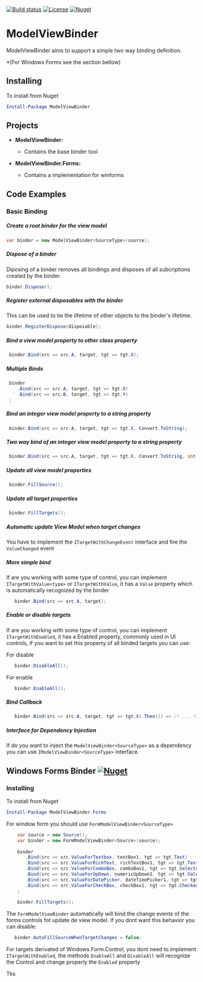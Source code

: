 [![Build status](https://ci.appveyor.com/api/projects/status/a4te2hnokv9jo17a?svg=true)](https://ci.appveyor.com/project/lucasteles/modelviewbinder)
[![License](http://img.shields.io/:license-mit-blue.svg)](http://csmacnz.mit-license.org)
[![Nuget](https://img.shields.io/nuget/v/ModelViewBinder.svg)](https://www.nuget.org/packages/ModelViewBinder/)

ModelViewBinder
=======
ModelViewBinder aims to support a simple two way binding definition.

*(For Windows Forms see the section bellow)

## Installing
To install from Nuget

```powershell
Install-Package ModelViewBinder 
```


Projects
--------
* **ModelViewBinder:** 
  * Contains the base binder tool
  
* **ModelViewBinder.Forms:** 
  * Contains a implementation for winforms


Code Examples
-------------
### Basic Binding
##### Create a root binder for the view model
```C#
var binder = new ModelViewBinder<SourceType>(source);
```

##### Dispose of a binder
Diposing of a binder removes all bindings and disposes of all subcriptions created by the binder.
```C#
binder.Dispose();
```

##### Register external disposables with the binder
This can be used to tie the lifetime of other objects to the binder's lifetime.
```C#
binder.RegisterDispose(disposable);
```

##### Bind a view model property to other class property
```C#
 binder.Bind(src => src.A, target, tgt => tgt.X);
```

##### Multiple Binds 
```C#
 binder
    .Bind(src => src.A, target, tgt => tgt.X)
    .Bind(src => src.B, target, tgt => tgt.Y)
 ;
```


##### Bind an integer view model property to a string property
```C#
 binder.Bind(src => src.A, target, tgt => tgt.X, Convert.ToString);
```

##### Two way bind of an integer view model property to a string property 
```C#
 binder.Bind(src => src.A, target, tgt => tgt.X, Convert.ToString, int.Parse);
```

##### Update all view model properties 
```C#
 binder.FillSource();
```

##### Update all target properties 
```C#
 binder.FillTargets();
```

##### Automatic update View Model when target changes
You have to implement the `ITargetWithChangeEvent` interface and fire the `ValueChanged` event


##### More simple bind
If are you working with some type of control, you can implement `ITargetWithValue<type>` or `ITargetWithValue`, it has a `Value` property which is automatically recognized by the binder

```C#
   binder.Bind(src => src.A, target);
```
##### Enable or disable targets
If are you working with some type of control, you can implement `ITargetWithEnabled`, it has a Enabled property, commonly used in UI controls, if you want to set this property of all binded targets you can use:


For disable
```C#
   binder.DisableAll();
```


For enable
```C#
   binder.EnableAll();
```

##### Bind Callback 
```C#
   binder.Bind(src => src.A, target, tgt => tgt.X).Then(() => /* ... */);
```

##### Interface for Dependency Injection
If do you want to inject the `ModelViewBinder<SourceType>` as a dependency you can use `IModelViewBinder<SourceType>` interface.


## Windows Forms Binder [![Nuget](https://img.shields.io/nuget/v/ModelViewBinder.Forms.svg)](https://www.nuget.org/packages/ModelViewBinder.Forms/)

### Installing
To install from Nuget
```powershell
Install-Package ModelViewBinder.Forms
```


For window form you should use `FormModelViewBinder<SourceType>`

```C#
    var source = new Source();
    var binder = new FormModelViewBinder<Source>(source);
    
    binder
       .Bind(src => src.ValueForTextbox, textBox1, tgt => tgt.Text)
       .Bind(src => src.ValueForRichText, richTextBox1, tgt => tgt.Text)
       .Bind(src => src.ValueForComboBox, comboBox1, tgt => tgt.SelectedValue)
       .Bind(src => src.ValueForUpDown, numericUpDown1, tgt => tgt.Value)
       .Bind(src => src.ValueForDatePicker, dateTimePicker1, tgt => tgt.Value)
       .Bind(src => src.ValueForCheckBox, checkBox1, tgt => tgt.Checked)
    ;
    
    binder.FillTargets();
```

The `FormModelViewBinder` automatically will bind the change events of the forms controls fot update de view model.
if you dont want this behavior you can disable:

```C#
   binder.AutoFillSourceWhenTargetChanges = false;
```

For targets derivated of Windows.Form.Control, you dont need to implement `ITargetWithEnabled`, the methods `EnableAll` and `DisableAll` will recognize the Control and change properly the `Enabled` property


Tks

